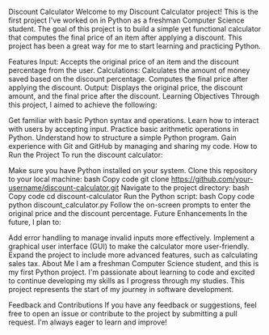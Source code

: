 Discount Calculator
Welcome to my Discount Calculator project! This is the first project I've worked on in Python as a freshman Computer Science student. The goal of this project is to build a simple yet functional calculator that computes the final price of an item after applying a discount. This project has been a great way for me to start learning and practicing Python.

Features
Input: Accepts the original price of an item and the discount percentage from the user.
Calculations:
Calculates the amount of money saved based on the discount percentage.
Computes the final price after applying the discount.
Output: Displays the original price, the discount amount, and the final price after the discount.
Learning Objectives
Through this project, I aimed to achieve the following:

Get familiar with basic Python syntax and operations.
Learn how to interact with users by accepting input.
Practice basic arithmetic operations in Python.
Understand how to structure a simple Python program.
Gain experience with Git and GitHub by managing and sharing my code.
How to Run the Project
To run the discount calculator:

Make sure you have Python installed on your system.
Clone this repository to your local machine:
bash
Copy code
git clone https://github.com/your-username/discount-calculator.git
Navigate to the project directory:
bash
Copy code
cd discount-calculator
Run the Python script:
bash
Copy code
python discount_calculator.py
Follow the on-screen prompts to enter the original price and the discount percentage.
Future Enhancements
In the future, I plan to:

Add error handling to manage invalid inputs more effectively.
Implement a graphical user interface (GUI) to make the calculator more user-friendly.
Expand the project to include more advanced features, such as calculating sales tax.
About Me
I am a freshman Computer Science student, and this is my first Python project. I'm passionate about learning to code and excited to continue developing my skills as I progress through my studies. This project represents the start of my journey in software development.

Feedback and Contributions
If you have any feedback or suggestions, feel free to open an issue or contribute to the project by submitting a pull request. I'm always eager to learn and improve!

